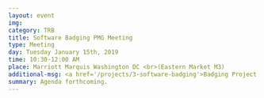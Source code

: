 ```yaml
---
layout: event
img: 
category: TRB
title: Software Badging PMG Meeting
type: Meeting
day: Tuesday January 15th, 2019
time: 10:30-12:00 AM
place: Marriott Marquis Washington DC <br>(Eastern Market M3)
additional-msg: <a href='/projects/3-software-badging'>Badging Project page</a>
summary: Agenda forthcoming.
---
```


